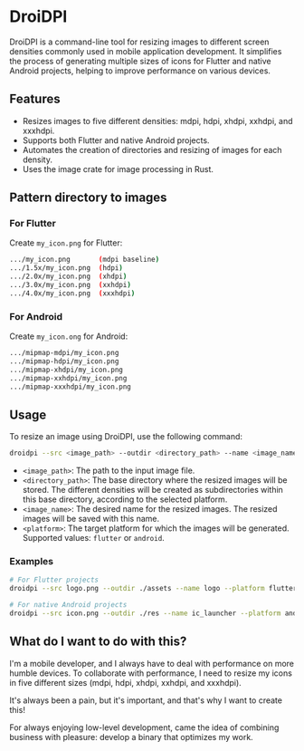 # DroiDPI

DroiDPI is a command-line tool for resizing images to different screen densities commonly used in mobile application development. It simplifies the process of generating multiple sizes of icons for Flutter and native Android projects, helping to improve performance on various devices.

## Features

- Resizes images to five different densities: mdpi, hdpi, xhdpi, xxhdpi, and xxxhdpi.
- Supports both Flutter and native Android projects.
- Automates the creation of directories and resizing of images for each density.
- Uses the image crate for image processing in Rust.

## Pattern directory to images

### For Flutter

Create `my_icon.png` for Flutter:

```bash
.../my_icon.png       (mdpi baseline)
.../1.5x/my_icon.png  (hdpi)
.../2.0x/my_icon.png  (xhdpi)
.../3.0x/my_icon.png  (xxhdpi)
.../4.0x/my_icon.png  (xxxhdpi)
```

### For Android

Create `my_icon.ong` for Android:

```bash
.../mipmap-mdpi/my_icon.png
.../mipmap-hdpi/my_icon.png
.../mipmap-xhdpi/my_icon.png
.../mipmap-xxhdpi/my_icon.png
.../mipmap-xxxhdpi/my_icon.png
```

## Usage

To resize an image using DroiDPI, use the following command:

```bash
droidpi --src <image_path> --outdir <directory_path> --name <image_name> --platform <flutter|android>
```

- `<image_path>`: The path to the input image file.
- `<directory_path>`: The base directory where the resized images will be stored. The different densities will be created as subdirectories within this base directory, according to the selected platform.
- `<image_name>`: The desired name for the resized images. The resized images will be saved with this name.
- `<platform>`: The target platform for which the images will be generated. Supported values: `flutter` or `android`.

### Examples

```bash
# For Flutter projects
droidpi --src logo.png --outdir ./assets --name logo --platform flutter

# For native Android projects
droidpi --src icon.png --outdir ./res --name ic_launcher --platform android
```

## What do I want to do with this?

I'm a mobile developer, and I always have to deal with performance on more humble devices. To collaborate with performance, I need to resize my icons in five different sizes (mdpi, hdpi, xhdpi, xxhdpi, and xxxhdpi).

It's always been a pain, but it's important, and that's why I want to create this!

For always enjoying low-level development, came the idea of combining business with pleasure: develop a binary that optimizes my work.
